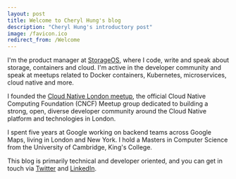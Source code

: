 ```yaml
---
layout: post
title: Welcome to Cheryl Hung's blog
description: "Cheryl Hung's introductory post"
image: /favicon.ico
redirect_from: /Welcome
---
```


I'm the product manager at [StorageOS](https://storageos.com), where I code, write and speak about storage, containers and cloud. I'm active in the developer community and speak at meetups related to Docker containers, Kubernetes, microservices, cloud native and more.

I founded the [Cloud Native London meetup](https://www.meetup.com/Cloud-Native-London/), the official Cloud Native Computing Foundation (CNCF) Meetup group dedicated to building a strong, open, diverse developer community around the Cloud Native platform and technologies in London.

I spent five years at Google working on backend teams across Google Maps, living in London and New York. I hold a Masters in Computer Science from the University of Cambridge, King's College.

This blog is primarily technical and developer oriented, and you can get in touch via [Twitter](https://twitter.com/oicheryl) and [LinkedIn](https://www.linkedin.com/in/cheryljhung/).

